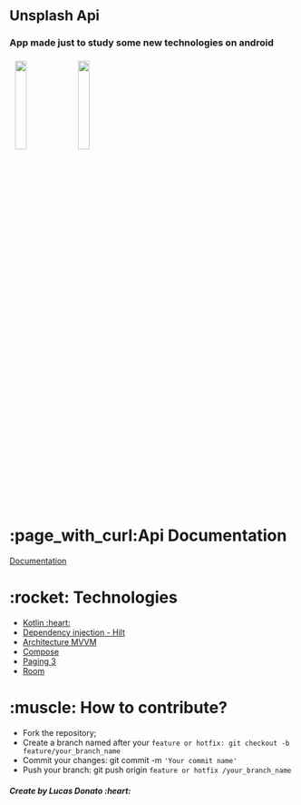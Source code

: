 
### **<h2>Unsplash Api</h2>**

### **<h4>App made just to study some new technologies on android</h4>**

<img src="https://user-images.githubusercontent.com/47648982/156232251-0c146974-ed3a-416a-9a54-618fd8666b34.png" hspace="10" width="20%" style="max-width:40%;"/><img src="https://user-images.githubusercontent.com/47648982/156232290-d8ef9e3b-d851-4184-8c20-888cfc0e3167.png" width="20%" style="max-width:40%;"/> 

<h1>:page_with_curl:Api Documentation</h1>
<a href="https://unsplash.com/documentation" rel="nofollow"> Documentation </a>

<h1>:rocket: Technologies</h1>  

<ul>
  <li><a href="https://developer.android.com/kotlin?hl=pt" rel="nofollow"> Kotlin :heart: </a></li>
  <li><a href="https://developer.android.com/training/dependency-injection/hilt-android" rel="nofollow">Dependency injection - Hilt</a></li>
  <li><a href="https://developer.android.com/jetpack/guide?hl=pt-br" rel="nofollow">Architecture MVVM</a></li>
  <li><a href="https://developer.android.com/jetpack/compose?gclid=CjwKCAiApfeQBhAUEiwA7K_UH9mEytV6vWN49PCKvmk5FAO5xhYE4LDr_IueRWxXJfWp9mIACfr3YBoCZpwQAvD_BwE&gclsrc=aw.ds" rel="nofollow">Compose</a></li>
  <li><a href="https://developer.android.com/topic/libraries/architecture/paging/v3-overview" rel="nofollow">Paging 3</a></li>
   <li><a href="https://developer.android.com/jetpack/androidx/releases/room?gclid=CjwKCAiApfeQBhAUEiwA7K_UH253BmKeDQkViN8W4DcKXAsO7TsEilxpbkSb8ZUw0yGsq5aDkc6e1RoCXCYQAvD_BwE&gclsrc=aw.ds" rel="nofollow">Room</a></li>
</ul>

<h1>:muscle: How to contribute?</h1>

<ul>
<li>Fork the repository;</li>
<li>Create a branch named after your <code>feature or hotfix: git checkout -b feature/your_branch_name</code></li>
 <li>Commit your changes: git commit -m <code>'Your commit name'</code></li>
 <li>Push your branch: git push origin <code>feature or hotfix /your_branch_name</code></li>
</ul>

<h5>Create by Lucas Donato :heart:</h5>
